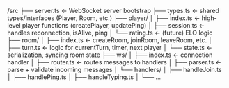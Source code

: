 /src
├── server.ts                 ← WebSocket server bootstrap
├── types.ts                  ← shared types/interfaces (Player, Room, etc.)
├── player/
│   ├── index.ts              ← high-level player functions (createPlayer, updatePing)
│   ├── session.ts            ← handles reconnection, isAlive, ping
│   └── rating.ts             ← (future) ELO logic
├── room/
│   ├── index.ts              ← createRoom, joinRoom, leaveRoom, etc.
│   ├── turn.ts               ← logic for currentTurn, timer, next player
│   └── state.ts              ← serialization, syncing room state
├── ws/
│   ├── index.ts              ← connection handler
│   ├── router.ts             ← routes messages to handlers
│   ├── parser.ts             ← parse + validate incoming messages
│   └── handlers/
│       ├── handleJoin.ts
│       ├── handlePing.ts
│       ├── handleTyping.ts
│       └── ...

